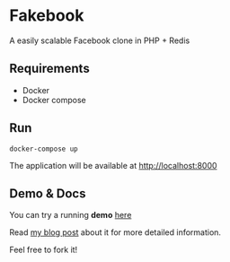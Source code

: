 Fakebook
========
A easily scalable Facebook clone in PHP + Redis

Requirements
------------
* Docker
* Docker compose

Run
------------

```
docker-compose up
```

The application will be available at [http://localhost:8000](http://localhost:8000)

Demo & Docs
-----------
You can try a running **demo** [here](http://salvoadriano.com/fakebook)

Read [my blog post](http://salvoadriano.com/2013/12/13/how-i-made-a-social-network-in-a-bunch-of-hours.html) about it for more detailed information.

Feel free to fork it!
